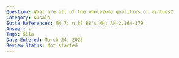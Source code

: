 ```yaml
---
Question: What are all of the wholesome qualities or virtues?
Category: Kusala
Sutta References: MN 7; n.87 BB's MN; AN 2.164-179
Answer: -
Tags: Sīla
Date Entered: March 24, 2025
Review Status: Not started
---
```


<!-- 

Notes:

AN 10.87
paṭisanthārako

 -->